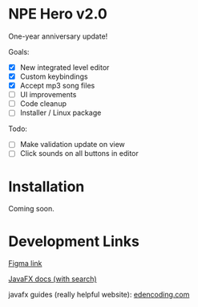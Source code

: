 # NPE Hero v2.0
One-year anniversary update!

Goals:
- [x] New integrated level editor
- [X] Custom keybindings
- [X] Accept mp3 song files
- [ ] UI improvements
- [ ] Code cleanup
- [ ] Installer / Linux package

Todo:
- [ ] Make validation update on view
- [ ] Click sounds on all buttons in editor

# Installation
Coming soon.

# Development Links

[Figma link](https://www.figma.com/file/dpeMlWStSWrVHfLd0Uohws/Untitled?node-id=0%3A1&t=PVQi61Ig3AWtWNMm-1)

[JavaFX docs (with search)](https://openjfx.io/javadoc/15)

javafx guides (really helpful website):
[edencoding.com](https://edencoding.com/javafx-layouts/)
